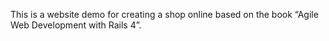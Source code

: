 This is a website demo for creating a shop online based on the book “Agile Web Development with Rails 4”.
